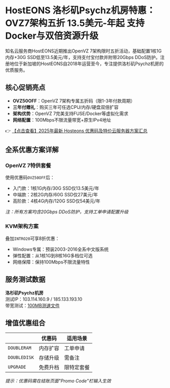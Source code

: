 # HostEONS 洛杉矶Psychz机房特惠：OVZ7架构五折 13.5美元-年起 支持Docker与双倍资源升级

知名云服务商HostEONS近期推出OpenVZ 7架构限时五折活动，基础配置1核1G内存+30G SSD低至13.5美元/年，支持支付宝付款并附带20Gbps DDoS防护。注册地位于新加坡的HostEONS自2018年运营至今，专注提供洛杉矶Psychz机房的优质服务。

## 核心促销亮点
- **OVZ50OFF**：OpenVZ 7架构专属五折码（限1-3年付款周期）
- **三年付赠礼**：购买三年可任选CPU/内存/硬盘双倍扩容
- **架构优势**：OpenVZ 7完美支持FUSE/Docker等虚拟化需求
- **网络配置**：100Mbps不限流量带宽+原生IPv4地址

👉 [【点击查看】2025年最新 Hosteons 优惠码及特价云服务器方案汇总](https://bit.ly/hosteons)

## 全系优惠方案详解

### OpenVZ 7特供套餐
使用优惠码`OVZ50OFF`后：
- 入门款：1核1G内存/30G SSD仅13.5美元/年
- 中端款：2核2G内存/60G SSD仅27美元/年
- 高阶款：4核4G内存/120G SSD仅54美元/年

*注：所有方案均含20Gbps DDoS防护，支持工单申请配置升级*

### KVM架构方案
叠加`INTRO20`可享8折优惠：
- Windows专属：预装2003-2016全系中文版系统
- 弹性配置：从1核1G到8核16G多档位可选
- 网络保障：保持100Mbps不限流量特性

## 服务测试数据
**洛杉矶Psychz机房**  
测试IP：103.114.160.9 / 185.133.193.10  
带宽测试：[100MB测速文件](https://bit.ly/hosteons)

## 增值优惠组合
|| 优惠码 | 适用场景 |
|---|---|---|
| `DOUBLERAM` | 内存扩容 | 工单申请 |
| `DOUBLEDISK` | 存储升级 | 需备注 |
| `UPGRADE` | 免费升档 | 限特定套餐 |

*提示：优惠码需在结账页面"Promo Code"栏输入生效*